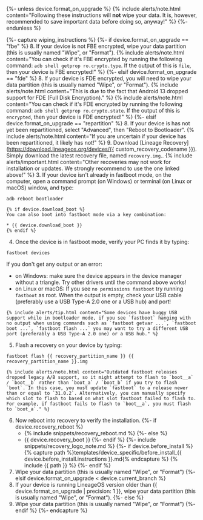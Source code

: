 {%- unless device.format_on_upgrade %}
{% include alerts/note.html content="Following these instructions will **not** wipe your data. It is, however, recommended to save important data before doing so, anyway!" %}
{%- endunless %}


{%- capture wiping_instructions %}
{%- if device.format_on_upgrade == "fbe" %}
8. If your device is not FBE encrypted, wipe your data partition (this is usually named "Wipe", or "Format").
    {% include alerts/note.html content="You can check if it's FBE encrypted by running the following command: `adb shell getprop ro.crypto.type`.
    If the output of this is `file`, then your device is FBE encrypted!" %}
{%- elsif device.format_on_upgrade == "fde" %}
8. If your device is FDE encrypted, you will need to wipe your data partition (this is usually named "Wipe", or "Format").
    {% include alerts/note.html content="This is due to the fact that Android 13 dropped support for FDE (Full Disk Encryption)." %}
    {% include alerts/note.html content="You can check if it's FDE encrypted by running the following command: `adb shell getprop ro.crypto.state`.
    If the output of this is `encrypted`, then your device is FDE encrypted!" %}
{%- elsif device.format_on_upgrade == "repartition" %}
8. If your device is has not yet been repartitioned, select "Advanced", then "Reboot to Bootloader".
    {% include alerts/note.html content="If you are uncertain if your device has been repartitioned, it likely has not!" %} 
9. Download [Lineage Recovery](https://download.lineageos.org/devices/{{ custom_recovery_codename }}). Simply download the latest recovery file, named `recovery.img`..
    {% include alerts/important.html content="Other recoveries may not work for installation or updates. We strongly recommend to use the one linked above!" %}
3. If your device isn't already in fastboot mode, on the computer, open a command prompt (on Windows) or terminal (on Linux or macOS) window, and type:
```
adb reboot bootloader
```
    {% if device.download_boot %}
    You can also boot into fastboot mode via a key combination:

    * {{ device.download_boot }}
    {% endif %}
4. Once the device is in fastboot mode, verify your PC finds it by typing:
```
fastboot devices
```
  If you don't get any output or an error:
   * on Windows: make sure the device appears in the device manager without a triangle. Try other drivers until the command above works!
   * on Linux or macOS: If you see `no permissions fastboot` try running `fastboot` as root. When the output is empty, check your USB cable (preferably use a USB Type-A 2.0 one or a USB hub) and port!

    {% include alerts/tip.html content="Some devices have buggy USB support while in bootloader mode, if you see `fastboot` hanging with no output when using commands such as `fastboot getvar ...`, `fastboot boot ...`, `fastboot flash ...` you may want to try a different USB port (preferably a USB Type-A 2.0 one) or a USB hub." %}

5. Flash a recovery on your device by typing:
```
fastboot flash {{ recovery_partition_name }} {{ recovery_partition_name }}.img
```
    {% include alerts/note.html content="Outdated fastboot releases dropped legacy A/B support, so it might attempt to flash to `boot__a` / `boot__b` rather than `boot_a` / `boot_b` if you try to flash `boot`. In this case, you must update `fastboot` to a release newer than or equal to `31.0.2`. Alternatively, you can manually specify which slot to flash to based on what slot fastboot failed to flash to. For example, if fastboot fails to flash to `boot__a`, you must flash to `boot_a`." %}
6. Now reboot into recovery to verify the installation.
    {%- if device.recovery_reboot %}
    * {% include snippets/recovery_reboot.md %}
    {%- else %}
    * {{ device.recovery_boot }}
    {%- endif %}
{%- include snippets/recovery_logo_note.md %}
{%- if device.before_install %}
{% capture path %}templates/device_specific/before_install_{{ device.before_install.instructions }}.md{% endcapture %}
{% include {{ path }} %}
{%- endif %}
9. Wipe your data partition (this is usually named "Wipe", or "Format")
{%- elsif device.format_on_upgrade < device.current_branch %}
8. If your device is running LineageOS version older than {{ device.format_on_upgrade | precision: 1 }}, wipe your data partition (this is usually named "Wipe", or "Format").
{%- else %}
8. Wipe your data partition (this is usually named "Wipe", or "Format")
{%- endif %}
{%- endcapture %}
